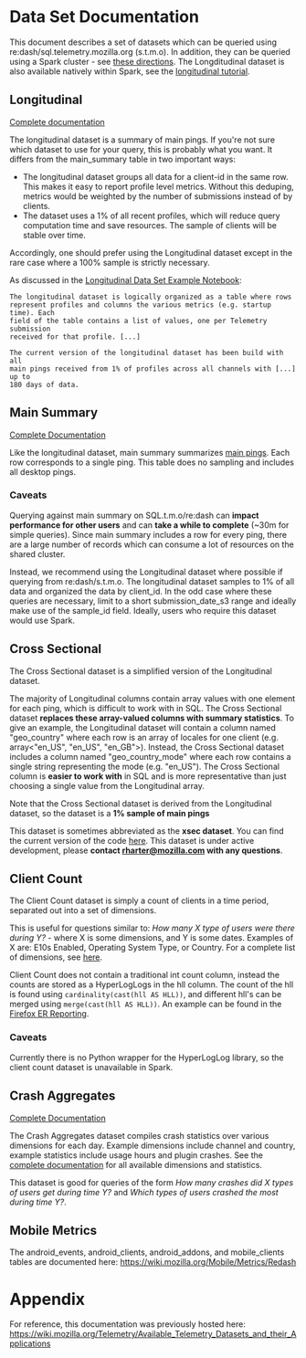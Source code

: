Data Set Documentation
======================

This document describes a set of datasets which can be queried using
re:dash/sql.telemetry.mozilla.org (s.t.m.o). In addition, they can be
queried using a Spark cluster - see 
[these directions](https://wiki.mozilla.org/Telemetry/Custom_analysis_with_spark#How_can_I_load_parquet_datasets_in_a_Jupyter_notebook.3F).
The Longditudinal dataset is also available natively within Spark, see the
[longitudinal tutorial](https://github.com/mozilla/emr-bootstrap-spark/blob/master/examples/Longitudinal%20Dataset%20Tutorial.ipynb).

Longitudinal
------------
[Complete documentation](Telemetry/LongitudinalExamples "wikilink")

The longitudinal dataset is a summary of main pings. If you're not sure which
dataset to use for your query, this is probably what you want. It differs from
the main_summary table in two important ways:

* The longitudinal dataset groups all data for a client-id in the same row.
  This makes it easy to report profile level metrics. Without this deduping,
  metrics would be weighted by the number of submissions instead of by clients.
* The dataset uses a 1% of all recent profiles, which will reduce query
  computation time and save resources. The sample of clients will be stable over
  time.

Accordingly, one should prefer using the Longitudinal dataset except in the
rare case where a 100% sample is strictly necessary.

As discussed in the [Longitudinal Data Set Example Notebook](https://gist.github.com/vitillo/627eab7e2b3f814725d2):

    The longitudinal dataset is logically organized as a table where rows
    represent profiles and columns the various metrics (e.g. startup time). Each
    field of the table contains a list of values, one per Telemetry submission
    received for that profile. [...]

    The current version of the longitudinal dataset has been build with all
    main pings received from 1% of profiles across all channels with [...] up to
    180 days of data.

Main Summary
------------

[Complete Documentation](https://github.com/mozilla/telemetry-batch-view/blob/master/docs/MainSummary.md)

Like the longitudinal dataset, main summary summarizes [main
pings](https://gecko.readthedocs.io/en/latest/toolkit/components/telemetry/telemetry/data/main-ping.html).
Each row corresponds to a single ping. This table does no sampling and
includes all desktop pings.

### Caveats

Querying against main summary on SQL.t.m.o/re:dash can **impact
performance for other users** and can **take a while to complete**
(\~30m for simple queries). Since main summary includes a row for every
ping, there are a large number of records which can consume a lot of
resources on the shared cluster.

Instead, we recommend using the Longitudinal dataset where possible if
querying from re:dash/s.t.m.o. The longitudinal dataset samples to 1% of
all data and organized the data by client\_id. In the odd case where
these queries are necessary, limit to a short submission\_date\_s3 range
and ideally make use of the sample\_id field. Ideally, users who require
this dataset would use Spark.

Cross Sectional
---------------

The Cross Sectional dataset is a simplified version of the Longitudinal
dataset.

The majority of Longitudinal columns contain array values with one
element for each ping, which is difficult to work with in SQL. The Cross
Sectional dataset **replaces these array-valued columns with summary
statistics**. To give an example, the Longitudinal dataset will contain
a column named "geo\_country" where each row is an array of locales for
one client (e.g. array\<"en\_US", "en\_US", "en\_GB"\>). Instead, the
Cross Sectional dataset includes a column named "geo\_country\_mode"
where each row contains a single string representing the mode (e.g.
"en\_US"). The Cross Sectional column is **easier to work with** in SQL
and is more representative than just choosing a single value from the
Longitudinal array.

Note that the Cross Sectional dataset is derived from the Longitudinal
dataset, so the dataset is a **1% sample of main pings**

This dataset is sometimes abbreviated as the **xsec dataset**. You can
find the current version of the code
[here](https://github.com/mozilla/telemetry-batch-view/blob/master/src/main/scala/com/mozilla/telemetry/views/CrossSectionalView.scala).
This dataset is under active development, please **contact
rharter@mozilla.com with any questions**.

Client Count
------------

The Client Count dataset is simply a count of clients in a time period,
separated out into a set of dimensions.

This is useful for questions similar to: *How many X type of users were
there during Y?* - where X is some dimensions, and Y is some dates.
Examples of X are: E10s Enabled, Operating System Type, or Country. For
a complete list of dimensions, see
[here](https://github.com/mozilla/telemetry-batch-view/blob/master/src/main/scala/com/mozilla/telemetry/views/ClientCountView.scala#L22).

Client Count does not contain a traditional int count column, instead
the counts are stored as a HyperLogLogs in the hll column. The count of
the hll is found using `cardinality(cast(hll AS HLL))`, and different
hll's can be merged using `merge(cast(hll AS HLL))`. An example can be
found in the [Firefox ER
Reporting](https://sql.telemetry.mozilla.org/queries/81/source#129).

### Caveats

Currently there is no Python wrapper for the HyperLogLog library, so the
client count dataset is unavailable in Spark.

Crash Aggregates
----------------

[Complete
Documentation](https://github.com/mozilla/telemetry-batch-view/blob/master/docs/CrashAggregateView.md)

The Crash Aggregates dataset compiles crash statistics over various
dimensions for each day. Example dimensions include channel and country,
example statistics include usage hours and plugin crashes. See the
[complete
documentation](https://github.com/mozilla/telemetry-batch-view/blob/master/docs/CrashAggregateView.md)
for all available dimensions and statistics.

This dataset is good for queries of the form *How many crashes did X
types of users get during time Y?* and *Which types of users crashed the
most during time Y?*.

Mobile Metrics
--------------

The android\_events, android\_clients, android\_addons, and
mobile\_clients tables are documented here:
<https://wiki.mozilla.org/Mobile/Metrics/Redash>

# Appendix
For reference, this documentation was previously hosted here:
https://wiki.mozilla.org/Telemetry/Available_Telemetry_Datasets_and_their_Applications
